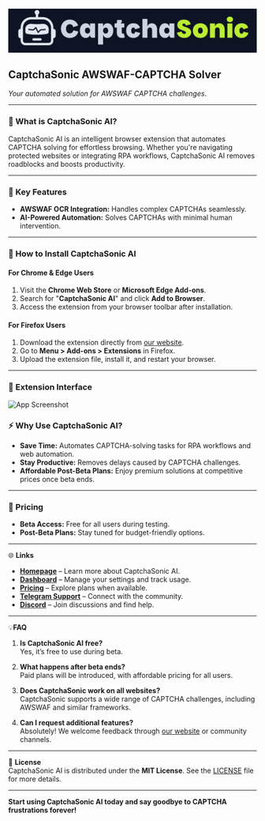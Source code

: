 

![App Screenshot](https://github.com/ethan70056/CaptchaSonic-AWSWAF-CAPTCHA-Solver-Extension/blob/main/captchasonic_bannar.png?raw=true)

## **CaptchaSonic AWSWAF-CAPTCHA Solver**  
*Your automated solution for AWSWAF CAPTCHA challenges*.  

---

### **🎯 What is CaptchaSonic AI?**  
CaptchaSonic AI is an intelligent browser extension that automates CAPTCHA solving for effortless browsing. Whether you're navigating protected websites or integrating RPA workflows, CaptchaSonic AI removes roadblocks and boosts productivity.  

---

### **🌟 Key Features**  
- **AWSWAF OCR Integration:** Handles complex CAPTCHAs seamlessly.  
- **AI-Powered Automation:** Solves CAPTCHAs with minimal human intervention.  
 

---

### **🔧 How to Install CaptchaSonic AI**  

#### **For Chrome & Edge Users**  
1. Visit the **Chrome Web Store** or **Microsoft Edge Add-ons**.  
2. Search for "**CaptchaSonic AI**" and click **Add to Browser**.  
3. Access the extension from your browser toolbar after installation.  

#### **For Firefox Users**  
1. Download the extension directly from [our website](https://captchasonic.com).  
2. Go to **Menu > Add-ons > Extensions** in Firefox.  
3. Upload the extension file, install it, and restart your browser.  
---

### **📌 Extension Interface**
![App Screenshot](https://raw.githubusercontent.com/curl07/hcaptcha-solver/refs/heads/main/captchasonic.png?raw=true)
### **⚡ Why Use CaptchaSonic AI?**  
- **Save Time:** Automates CAPTCHA-solving tasks for RPA workflows and web automation.  
- **Stay Productive:** Removes delays caused by CAPTCHA challenges.  
- **Affordable Post-Beta Plans:** Enjoy premium solutions at competitive prices once beta ends.  

---

### **💼 Pricing**  
- **Beta Access:** Free for all users during testing.  
- **Post-Beta Plans:** Stay tuned for budget-friendly options.  

---

🌐 **Links**  
- **[Homepage](https://captchasonic.com)** – Learn more about CaptchaSonic AI.  
- **[Dashboard](https://my.captchasonic.com)** – Manage your settings and track usage.  
- **[Pricing](https://my.captchasonic.com)** – Explore plans when available.  
- **[Telegram Support](https://telegram.captchasonic.com)** – Connect with the community.  
- **[Discord](https://discord.captchasonic.com)** – Join discussions and find help.  

---

💡**FAQ**  

1. **Is CaptchaSonic AI free?**  
   Yes, it’s free to use during beta.  

2. **What happens after beta ends?**  
   Paid plans will be introduced, with affordable pricing for all users.  

3. **Does CaptchaSonic work on all websites?**  
   CaptchaSonic supports a wide range of CAPTCHA challenges, including AWSWAF and similar frameworks.  

4. **Can I request additional features?**  
   Absolutely! We welcome feedback through [our website](https://captchasonic.com) or community channels.  

---

📄 **License**  
CaptchaSonic AI is distributed under the **MIT License**. See the [LICENSE](LICENSE) file for more details.  

---

**Start using CaptchaSonic AI today and say goodbye to CAPTCHA frustrations forever!**

